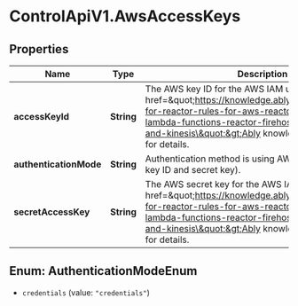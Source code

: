 # ControlApiV1.AwsAccessKeys

## Properties

Name | Type | Description | Notes
------------ | ------------- | ------------- | -------------
**accessKeyId** | **String** | The AWS key ID for the AWS IAM user. See this &lt;a href&#x3D;\&quot;https://knowledge.ably.com/authentication-for-reactor-rules-for-aws-reactor-events-for-lambda-functions-reactor-firehose-for-aws-sqs-and-kinesis\&quot;&gt;Ably knowledge base article&lt;/a&gt; for details. | 
**authenticationMode** | **String** | Authentication method is using AWS credentials (AWS key ID and secret key). | [optional] 
**secretAccessKey** | **String** | The AWS secret key for the AWS IAM user. See this &lt;a href&#x3D;\&quot;https://knowledge.ably.com/authentication-for-reactor-rules-for-aws-reactor-events-for-lambda-functions-reactor-firehose-for-aws-sqs-and-kinesis\&quot;&gt;Ably knowledge base article&lt;/a&gt; for details. | 



## Enum: AuthenticationModeEnum


* `credentials` (value: `"credentials"`)





